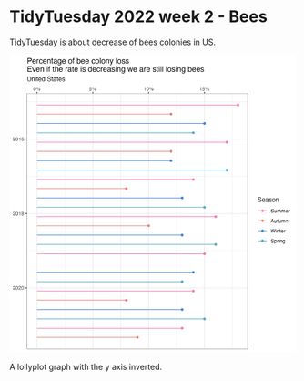 
# TidyTuesday 2022 week 2 - Bees

<!-- badges: start -->
<!-- badges: end -->

TidyTuesday is about decrease of bees colonies in US.

![Bee colony loss](./bee_colony_loss.png)

A lollyplot graph with the y axis inverted.
